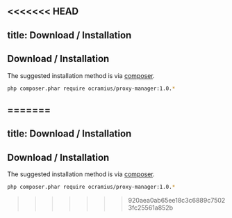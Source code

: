 <<<<<<< HEAD
---
title: Download / Installation
---

## Download / Installation

The suggested installation method is via [composer](https://getcomposer.org/).

```sh
php composer.phar require ocramius/proxy-manager:1.0.*
```
=======
---
title: Download / Installation
---

## Download / Installation

The suggested installation method is via [composer](https://getcomposer.org/).

```sh
php composer.phar require ocramius/proxy-manager:1.0.*
```
>>>>>>> 920aea0ab65ee18c3c6889c75023fc25561a852b
